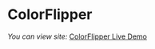 # ColorFlipper

*You can view site:* [ColorFlipper Live Demo](https://umutcangider.github.io/ColorFlipper/)

